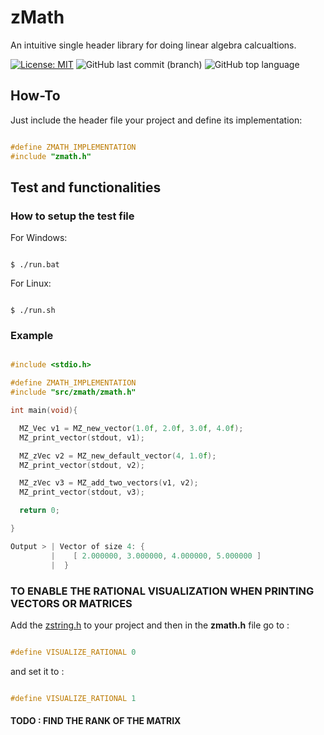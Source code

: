 # zMath
 An intuitive single header library for doing linear algebra calcualtions.

[![License: MIT](https://img.shields.io/badge/License-MIT-yellow.svg)](https://opensource.org/licenses/MIT)
![GitHub last commit (branch)](https://img.shields.io/github/last-commit/zLouis043/zMath/main)
![GitHub top language](https://img.shields.io/github/languages/top/zLouis043/zMath)

## How-To
Just include the header file your project and define its implementation: 

```c

#define ZMATH_IMPLEMENTATION
#include "zmath.h"

```

## Test and functionalities 

### How to setup the test file

For Windows:

```console

$ ./run.bat 

```

For Linux:

```console

$ ./run.sh

```

### Example 

```c

#include <stdio.h>

#define ZMATH_IMPLEMENTATION
#include "src/zmath/zmath.h"

int main(void){

  MZ_Vec v1 = MZ_new_vector(1.0f, 2.0f, 3.0f, 4.0f);
  MZ_print_vector(stdout, v1);

  MZ_zVec v2 = MZ_new_default_vector(4, 1.0f);
  MZ_print_vector(stdout, v2);

  MZ_zVec v3 = MZ_add_two_vectors(v1, v2);
  MZ_print_vector(stdout, v3);

  return 0;

}

Output > | Vector of size 4: {
         |    [ 2.000000, 3.000000, 4.000000, 5.000000 ]
         |  }

```

### TO ENABLE THE RATIONAL VISUALIZATION WHEN PRINTING VECTORS OR MATRICES

Add the [zstring.h](https://github.com/zLouis043/zString) to your project and then in the **zmath.h** file go to :

```c

#define VISUALIZE_RATIONAL 0

```

and set it to :

```c

#define VISUALIZE_RATIONAL 1

```

#### TODO : FIND THE RANK OF THE MATRIX
